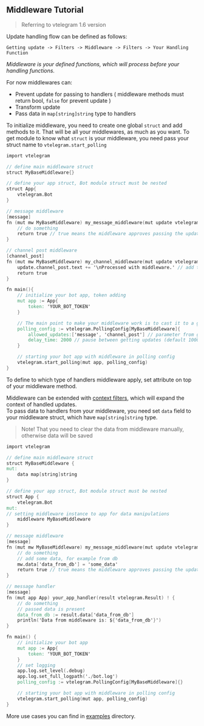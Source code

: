 ## Middleware Tutorial

> Referring to vtelegram 1.6 version

Update handling flow can be defined as follows:

```
Getting update -> Filters -> Middleware -> Filters -> Your Handling Function
```

_Middleware is your defined functions, which will process before your handling functions._

For now middlewares can:

- Prevent update for passing to handlers ( middleware methods must return bool, `false` for prevent update )
- Transform update
- Pass data in `map[string]string` type to handlers

To initialize middleware, you need to create one global `struct` and add methods to it. That will be all your middlewares, as much as you want. To get module to know what `struct` is your middleware, you need pass your struct name to `vtelegram.start_polling`

```v
import vtelegram

// define main middleware struct
struct MyBaseMiddleware{}

// define your app struct, Bot module struct must be nested
struct App{
    vtelegram.Bot
}

// message middleware
[message]
fn (mut mw MyBaseMiddleware) my_message_middleware(mut update vtelegram.Update) bool {
    // do something
    return true // true means the middleware approves passing the update to handlers
}

// channel post middleware
[channel_post]
fn (mut mw MyBaseMiddleware) my_channel_middleware(mut update vtelegram.Update) bool {
    update.channel_post.text += '\nProcessed with middleware.' // add text to update, which will be passed to handlers
    return true
}

fn main(){
    // initialize your bot app, token adding
    mut app := App{
        token: 'YOUR_BOT_TOKEN'
    }

    // The main point to make your middleware work is to cast it to a generic type struct PollingConfig
    polling_config := vtelegram.PollingConfig[MyBaseMiddleware]{
        allowed_updates:['message', 'channel_post'] // parameter from getUpdate telegram method
        delay_time: 2000 // pause between getting updates (default 1000) in milliseconds
    }

    // starting your bot app with middleware in polling config
    vtelegram.start_polling(mut app, polling_config)
}
```

To define to which type of handlers middleware apply, set attribute on top of your middleware method.<br>

Middleware can be extended with [context filters](https://github.com/dnkdev/vtelegram/blob/master/tutorials/context_filters.md), which will expand the context of handled updates.<br>
To pass data to handlers from your middleware, you need set `data` field to your middleware struct, which have `map[string]string` type.

> Note! That you need to clear the data from middleware manually, otherwise data will be saved

```v
import vtelegram

// define main middleware struct
struct MyBaseMiddleware {
mut:
	data map[string]string
}

// define your app struct, Bot module struct must be nested
struct App {
	vtelegram.Bot
mut:
// setting middleware instance to app for data manipulations
	middleware MyBaseMiddleware
}

// message middleware
[message]
fn (mut mw MyBaseMiddleware) my_message_middleware(mut update vtelegram.Update) bool {
	// do something
	// add some data, for example from db
	mw.data['data_from_db'] = 'some_data'
	return true // true means the middleware approves passing the update to handlers
}

// message handler
[message]
fn (mut app App) your_app_handler(result vtelegram.Result) ! {
	// do something
	// passed data is present
	data_from_db := result.data['data_from_db']
	println('Data from middleware is: ${'data_from_db'}')
}

fn main() {
	// initialize your bot app
	mut app := App{
		token: 'YOUR_BOT_TOKEN'
	}
	// set logging
	app.log.set_level(.debug)
	app.log.set_full_logpath('./bot.log')
	polling_config := vtelegram.PollingConfig[MyBaseMiddleware]{}

	// starting your bot app with middleware in polling config
	vtelegram.start_polling(mut app, polling_config)
}

```

More use cases you can find in [examples](https://github.com/dnkdev/vtelegram/tree/master/examples) directory.
